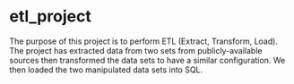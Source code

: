 # etl_project
The purpose of this project is to perform ETL (Extract, Transform, Load). The project has extracted data from two sets from publicly-available sources then transformed the data sets to have a similar configuration. We then loaded the two manipulated data sets into SQL.
